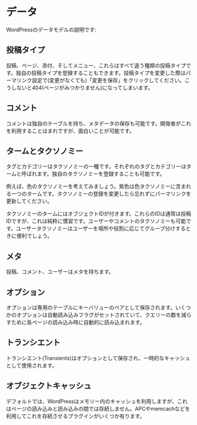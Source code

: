 # データ

WordPressのデータモデルの説明です:

## 投稿タイプ

投稿、ページ、添付、そしてメニュー、これらはすべて違う種類の投稿タイプです。独自の投稿タイプを登録することもできます。投稿タイプを変更した際はパーマリンク設定で\(変更がなくても\)「変更を保存」をクリックしてください。こうしないと404\(ページがみつかりません\)になってしまいます。

## コメント

コメントは独自のテーブルを持ち、メタデータの保存も可能です。開発者がこれを利用することはまれですが、面白いことが可能です。

## タームとタクソノミー

タグとカテゴリーはタクソノミーの一種です。それぞれのタグとカテゴリーはタームと呼ばれます。独自のタクソノミーを登録することも可能です。

例えば、色のタクソノミーを考えてみましょう。紫色は色タクソノミーに含まれる一つのタームです。タクソノミーの登録を変更したら忘れずにパーマリンクを更新してください。

タクソノミーのタームにはオブジェクトIDが付きます。これらのIDは通常は投稿IDですが、これは純粋に慣習です。ユーザーやコメントのタクソノミーも可能です。ユーザータクソノミーはユーザーを場所や役割に応じてグループ分けするときに便利でしょう。

## メタ

投稿、コメント、ユーザーはメタを持ちます。

## オプション

オプションは専用のテーブルにキーバリューのペアとして保存されます。いくつかのオプションは自動読み込みフラグがセットされていて、クエリーの数を減らすために各ページの読み込み時に自動的に読み込まれます。

## トランシエント

トランシエント\(Transients\)はオプションとして保存され、一時的なキャッシュとして使用されます。

## オブジェクトキャッシュ

デフォルトでは、WordPressはメモリー内のキャッシュを利用しますが、これはページの読み込みと読み込みの間では存続しません。APCやmemcachなどを利用してこれを存続させるプラグインがいくつか有ります。

